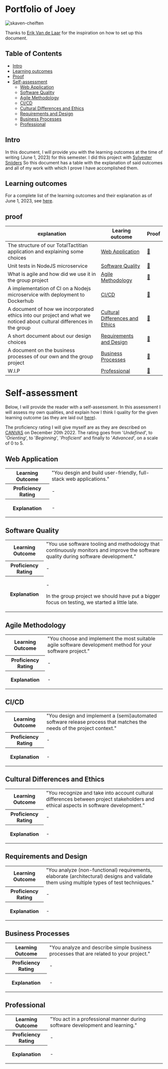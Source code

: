 # Portfolio of Joey
![skaven-cheiften](https://github.com/TotalTactician/Documentation/assets/81526735/3a668864-4463-4775-950d-6764ee7156d6)

Thanks to [Erik Van de Laar](https://github.com/tick-github/tick-documentation) for the inspiration on how to set up this document.

## Table of Contents
- [Intro](#intro)
- [Learning outcomes](#learning-outcomes)
- [Proof](#proof)
- [Self-assessment](#self-assessment)
  - [Web Application](#web-application)
  - [Software Quality](#software-quality)
  - [Agile Methodology](#agile-methodology)
  - [CI/CD](#cicd)
  - [Cultural Differences and Ethics](#cultural-differences-and-ethics)
  - [Requirements and Design](#requirements-and-design)
  - [Business Processes](#business-processes)
  - [Professional](#professional)

## Intro
In this document, I will provide you with the learning outcomes at the time of writing (June 1, 2023) for this semester. 
I did this project with [Sylvester Snijders](https://github.com/AsterosTheGreat) So this document has a table with the explanation of said outcomes and all of my work with which I prove I have accomplished them.

## Learning outcomes
For a complete list of the learning outcomes and their explanation as of June 1, 2023, see [here](https://github.com/TotalTactician/Documentation/blob/main/learning-outcomes.md).

## proof
| explanation                     | Learing outcome                                                                           | Proof                                                                                        |                                   
|---------------------------------|-------------------------------------------------------------------------------------------|----------------------------------------------------------------------------------------------|
| The structure of our TotalTactitian application and explaining some choices | [Web Application ](https://github.com/TotalTactician/Documentation/blob/main/learning-outcomes.md#web-application) | [🔗](https://github.com/TotalTactician/Documentation/blob/main/Proof/Joey/Web%20Application.md) |
| Unit tests in NodeJS microservice | [Software Quality](https://github.com/TotalTactician/Documentation/blob/main/learning-outcomes.md#web-application) | [🔗](https://github.com/TotalTactician/Documentation/blob/main/Proof/Joey/Software%20Quality.md) |
| What is agile and how did we use it in the group project | [Agile Methodology](https://github.com/TotalTactician/Documentation/blob/main/learning-outcomes.md#agile-methodology) | [🔗](https://github.com/TotalTactician/Documentation/blob/main/Proof/Joey/Agile%20Methodology.md) |
| A implementation of CI on a Nodejs microservice with deployment to Dockerhub | [CI/CD](https://github.com/TotalTactician/Documentation/blob/main/learning-outcomes.md#cicd) | [🔗](https://github.com/TotalTactician/Documentation/blob/main/Proof/Joey/CI-CD.md) |
| A document of how we incorporated ethics into our project and what we noticed about cultural differences in the group | [Cultural Differences and Ethics](https://github.com/TotalTactician/Documentation/blob/main/learning-outcomes.md#cultural-differences-and-ethics) | [🔗](https://github.com/TotalTactician/Documentation/blob/main/Proof/Joey/Cultural%20Differences%20and%20Ethics.md) |
| A short document about our design choices | [Requirements and Design](https://github.com/TotalTactician/Documentation/blob/main/learning-outcomes.md#requirements-and-design) | [🔗](https://github.com/TotalTactician/Documentation/blob/main/Proof/Joey/Requirements%20and%20Design.md) |
| A document on the business processes of our own and the group project | [Business Processes](https://github.com/TotalTactician/Documentation/blob/main/learning-outcomes.md#business-processes) | [🔗](https://github.com/TotalTactician/Documentation/blob/main/Proof/Joey/Business%20Processes.md) |
| W.I.P | [Professional](https://github.com/TotalTactician/Documentation/blob/main/learning-outcomes.md#professional) | [🔗](https://github.com/TotalTactician/Documentation/blob/main/Proof/Joey/Professional.md) |

# Self-assessment

Below, I will provide the reader with a self-assessment. In this assessment I will assess my own qualities, and explain how I think I quality for the given learning outcome (as they are laid out [here](dict/learning-outcomes.md)). 

The proficiency rating I will give myself are as they are described on [CANVAS](https://fhict.instructure.com/courses/12518/outcomes) on December 20th 2022. The rating goes from '*Undefined*', to '*Orienting*', to '*Beginning*', '*Proficient*' and finally to '*Advanced*', on a scale of 0 to 5.

## Web Application

<table>
  <tr>
    <th><strong>Learning Outcome</strong></th>
    <td>"You desgin and build user-friendly, full-stack web applications."</td>
  </tr>
  <tr>
    <th><strong>Proficiency Rating</strong></th>
    <td> - </td>
  </tr>
  <tr>
    <th><strong>Explanation</strong></th>
    <td>
        <p>
          -
        </p>
    </td>
  </tr>
</table>

## Software Quality

<table>
  <tr>
    <th><strong>Learning Outcome</strong></th>
    <td>"You use software tooling and methodology that continuously monitors and improve the software quality during software development."</td>
  </tr>
  <tr>
    <th><strong>Proficiency Rating</strong></th>
    <td> - </td>
  </tr>
  <tr>
    <th><strong>Explanation</strong></th>
    <td>
        <p>
          -
        </p>
        <p>
          In the group project we should have put a bigger focus on testing, we started a little late.
        </p>
    </td>
  </tr>
</table>

## Agile Methodology

<table>
  <tr>
    <th><strong>Learning Outcome</strong></th>
    <td>"You choose and implement the most suitable agile software development method for your software project."</td>
  </tr>
  <tr>
    <th><strong>Proficiency Rating</strong></th>
    <td> - </td>
  </tr>
  <tr>
    <th><strong>Explanation</strong></th>
    <td>
        <p>
          -
        </p>
    </td>
  </tr>
</table>

## CI/CD

<table>
  <tr>
    <th><strong>Learning Outcome</strong></th>
    <td>"You design and implement a (semi)automated software release process that matches the needs of the project context."</td>
  </tr>
  <tr>
    <th><strong>Proficiency Rating</strong></th>
    <td> - </td>
  </tr>
  <tr>
    <th><strong>Explanation</strong></th>
    <td>
        <p>
          -
        </p>
    </td>
  </tr>
</table>

## Cultural Differences and Ethics

<table>
  <tr>
    <th><strong>Learning Outcome</strong></th>
    <td>"You recognize and take into account cultural differences between project stakeholders and ethical aspects in software development."</td>
  </tr>
  <tr>
    <th><strong>Proficiency Rating</strong></th>
    <td> - </td>
  </tr>
  <tr>
    <th><strong>Explanation</strong></th>
    <td>
        <p>
          -
        </p>
    </td>
  </tr>
</table>

## Requirements and Design

<table>
  <tr>
    <th><strong>Learning Outcome</strong></th>
    <td>"You analyze (non-functional) requirements, elaborate (architectural) designs and validate them using multiple types of test techniques."</td>
  </tr>
  <tr>
    <th><strong>Proficiency Rating</strong></th>
    <td> - </td>
  </tr>
  <tr>
    <th><strong>Explanation</strong></th>
    <td>
        <p>
          -
        </p>
    </td>
  </tr>
</table>

## Business Processes

<table>
  <tr>
    <th><strong>Learning Outcome</strong></th>
    <td>"You analyze and describe simple business processes that are related to your project."</td>
  </tr>
  <tr>
    <th><strong>Proficiency Rating</strong></th>
    <td> - </td>
  </tr>
  <tr>
    <th><strong>Explanation</strong></th>
    <td>
        <p>
          -
        </p>
    </td>
  </tr>
</table>

## Professional

<table>
  <tr>
    <th><strong>Learning Outcome</strong></th>
    <td>"You act in a professional manner during software development and learning."</td>
  </tr>
  <tr>
    <th><strong>Proficiency Rating</strong></th>
    <td> - </td>
  </tr>
  <tr>
    <th><strong>Explanation</strong></th>
    <td>
        <p>
          -
        </p>
    </td>
  </tr>
</table>
